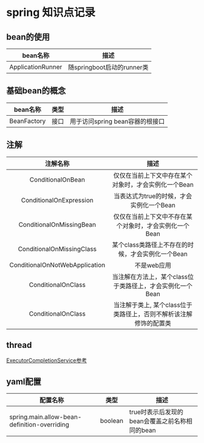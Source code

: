 # spring 知识点记录

## bean的使用


| bean名称 | 描述 | 
|:---:|:---:| 
| ApplicationRunner | 随springboot启动的runner类 |

## 基础bean的概念

| bean名称 |类型 |描述 | 
|:---:|:---:| :---:|
| BeanFactory|接口|用于访问spring bean容器的根接口|


## 注解
| 注解名称| 描述 | 
|:---:|:---:| 
|ConditionalOnBean| 仅仅在当前上下文中存在某个对象时，才会实例化一个Bean|
|ConditionalOnExpression| 当表达式为true的时候，才会实例化一个Bean|
|ConditionalOnMissingBean| 仅仅在当前上下文中不存在某个对象时，才会实例化一个Bean|
|ConditionalOnMissingClass| 某个class类路径上不存在的时候，才会实例化一个Bean|
|ConditionalOnNotWebApplication| 不是web应用|
|ConditionalOnClass| 当注解在方法上，某个class位于类路径上，才会实例化一个Bean|
|ConditionalOnClass| 当注解于类上, 某个class位于类路径上，否则不解析该注解修饰的配置类|

## thread

[ExecutorCompletionService参考](https://cloud.tencent.com/developer/article/1444259)


## yaml配置

| 配置名称  |类型|描述|
|---|---|---|
|spring.main.allow-bean-definition-overriding |boolean|true时表示后发现的bean会覆盖之前名称相同的bean|